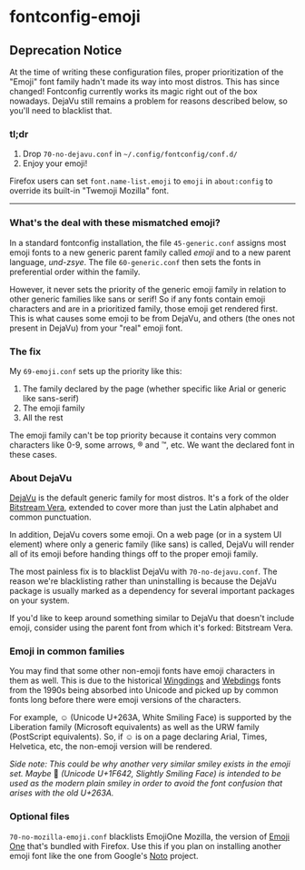 # fontconfig-emoji

## Deprecation Notice
At the time of writing these configuration files, proper prioritization of the "Emoji" font family hadn't made its way into most distros. This has since changed! Fontconfig currently works its magic right out of the box nowadays. DejaVu still remains a problem for reasons described below, so you'll need to blacklist that.

### tl;dr
1. Drop `70-no-dejavu.conf` in `~/.config/fontconfig/conf.d/`
2. Enjoy your emoji!

Firefox users can set `font.name-list.emoji` to `emoji` in `about:config` to override its built-in "Twemoji Mozilla" font.

---

### What's the deal with these mismatched emoji?
In a standard fontconfig installation, the file `45-generic.conf` assigns most emoji fonts to a new generic parent family called *emoji* and to a new parent language, *und-zsye*. The file `60-generic.conf` then sets the fonts in preferential order within the family.

However, it never sets the priority of the generic emoji family in relation to other generic families like sans or serif! So if any fonts contain emoji characters and are in a prioritized family, those emoji get rendered first. This is what causes some emoji to be from DejaVu, and others (the ones not present in DejaVu) from your "real" emoji font.

### The fix
My `69-emoji.conf` sets up the priority like this:

1. The family declared by the page (whether specific like Arial or generic like sans-serif)
2. The emoji family
3. All the rest

The emoji family can't be top priority because it contains very common characters like 0-9, some arrows, ® and ™, etc. We want the declared font in these cases.

### About DejaVu
[DejaVu](https://en.wikipedia.org/wiki/DejaVu_fonts) is the default generic family for most distros. It's a fork of the older [Bitstream Vera](https://en.wikipedia.org/wiki/Bitstream_Vera), extended to cover more than just the Latin alphabet and common punctuation.

In addition, DejaVu covers some emoji. On a web page (or in a system UI element) where only a generic family (like sans) is called, DejaVu will render all of its emoji before handing things off to the proper emoji family.

The most painless fix is to blacklist DejaVu with `70-no-dejavu.conf`. The reason we're blacklisting rather than uninstalling is because the DejaVu package is usually marked as a dependency for several important packages on your system.

If you'd like to keep around something similar to DejaVu that doesn't include emoji, consider using the parent font from which it's forked: Bitstream Vera.

### Emoji in common families
You may find that some other non-emoji fonts have emoji characters in them as well. This is due to the historical [Wingdings](https://en.wikipedia.org/wiki/Wingdings) and [Webdings](https://en.wikipedia.org/wiki/Webdings) fonts from the 1990s being absorbed into Unicode and picked up by common fonts long before there were emoji versions of the characters.

For example, ☺ (Unicode U+263A, White Smiling Face) is supported by the Liberation family (Microsoft equivalents) as well as the URW family (PostScript equivalents). So, if ☺ is on a page declaring Arial, Times, Helvetica, etc, the non-emoji version will be rendered.

*Side note: This could be why another very similar smiley exists in the emoji set. Maybe* 🙂 *(Unicode U+1F642, Slightly Smiling Face) is intended to be used as the modern plain smiley in order to avoid the font confusion that arises with the old U+263A.*

### Optional files
`70-no-mozilla-emoji.conf` blacklists EmojiOne Mozilla, the version of [Emoji One](https://github.com/eosrei/emojione-color-font) that's bundled with Firefox. Use this if you plan on installing another emoji font like the one from Google's [Noto](https://github.com/googlei18n/noto-emoji) project.
